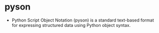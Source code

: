 # pyson
- Python Script Object Notation (pyson) is a standard text-based format for expressing structured data using Python object syntax.